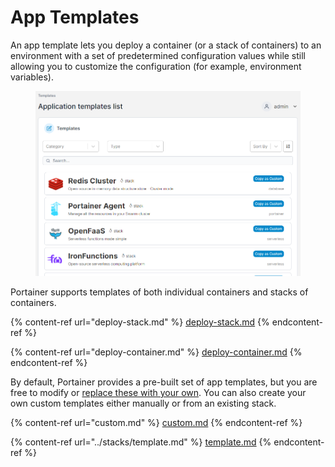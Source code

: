 # App Templates

An app template lets you deploy a container (or a stack of containers) to an environment with a set of predetermined configuration values while still allowing you to customize the configuration (for example, environment variables).

<figure><img src="../../../.gitbook/assets/2.15-docker-apptemplates-list.png" alt=""><figcaption></figcaption></figure>

Portainer supports templates of both individual containers and stacks of containers.

{% content-ref url="deploy-stack.md" %}
[deploy-stack.md](deploy-stack.md)
{% endcontent-ref %}

{% content-ref url="deploy-container.md" %}
[deploy-container.md](deploy-container.md)
{% endcontent-ref %}

By default, Portainer provides a pre-built set of app templates, but you are free to modify or [replace these with your own](../../../advanced/app-templates/build.md). You can also create your own custom templates either manually or from an existing stack.

{% content-ref url="custom.md" %}
[custom.md](custom.md)
{% endcontent-ref %}

{% content-ref url="../stacks/template.md" %}
[template.md](../stacks/template.md)
{% endcontent-ref %}




